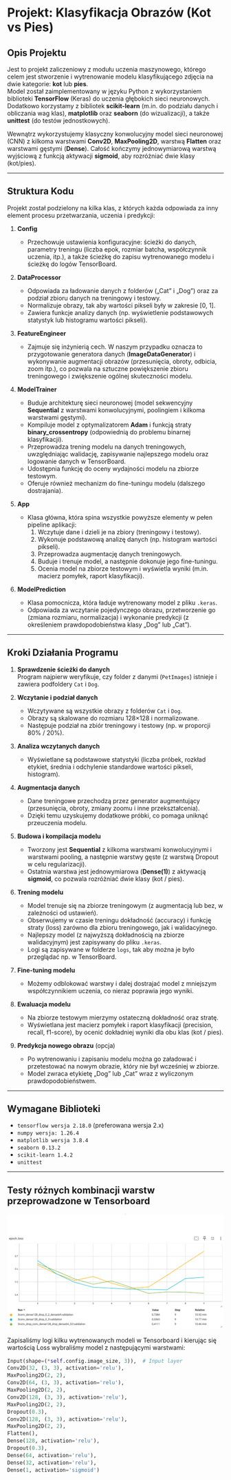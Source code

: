 # Projekt: Klasyfikacja Obrazów (Kot vs Pies)

## Opis Projektu

Jest to projekt zaliczeniowy z modułu uczenia maszynowego, którego celem jest stworzenie i wytrenowanie modelu klasyfikującego zdjęcia na dwie kategorie: **kot** lub **pies**.  
Model został zaimplementowany w języku Python z wykorzystaniem biblioteki **TensorFlow** (Keras) do uczenia głębokich sieci neuronowych. Dodatkowo korzystamy z bibliotek **scikit-learn** (m.in. do podziału danych i obliczania wag klas), **matplotlib** oraz **seaborn** (do wizualizacji), a także **unittest** (do testów jednostkowych).

Wewnątrz wykorzystujemy klasyczny konwolucyjny model sieci neuronowej (CNN) z kilkoma warstwami **Conv2D**, **MaxPooling2D**, warstwą **Flatten** oraz warstwami gęstymi (**Dense**). Całość kończymy jednowymiarową warstwą wyjściową z funkcją aktywacji **sigmoid**, aby rozróżniać dwie klasy (kot/pies).

---

## Struktura Kodu

Projekt został podzielony na kilka klas, z których każda odpowiada za inny element procesu przetwarzania, uczenia i predykcji:

1. **Config**  
   - Przechowuje ustawienia konfiguracyjne: ścieżki do danych, parametry treningu (liczba epok, rozmiar batcha, współczynnik uczenia, itp.), a także ścieżkę do zapisu wytrenowanego modelu i ścieżkę do logów TensorBoard.

2. **DataProcessor**  
   - Odpowiada za ładowanie danych z folderów („Cat” i „Dog”) oraz za podział zbioru danych na treningowy i testowy.  
   - Normalizuje obrazy, tak aby wartości pikseli były w zakresie \[0, 1\].  
   - Zawiera funkcje analizy danych (np. wyświetlenie podstawowych statystyk lub histogramu wartości pikseli).

3. **FeatureEngineer**  
   - Zajmuje się inżynierią cech. W naszym przypadku oznacza to przygotowanie generatora danych (**ImageDataGenerator**) i wykonywanie augmentacji obrazów (przesunięcia, obroty, odbicia, zoom itp.), co pozwala na sztuczne powiększenie zbioru treningowego i zwiększenie ogólnej skuteczności modelu.

4. **ModelTrainer**  
   - Buduje architekturę sieci neuronowej (model sekwencyjny **Sequential** z warstwami konwolucyjnymi, poolingiem i kilkoma warstwami gęstymi).  
   - Kompiluje model z optymalizatorem **Adam** i funkcją straty **binary_crossentropy** (odpowiednią do problemu binarnej klasyfikacji).  
   - Przeprowadza trening modelu na danych treningowych, uwzględniając walidację, zapisywanie najlepszego modelu oraz logowanie danych w TensorBoard.  
   - Udostępnia funkcję do oceny wydajności modelu na zbiorze testowym.  
   - Oferuje również mechanizm do fine-tuningu modelu (dalszego dostrajania).

5. **App**  
   - Klasa główna, która spina wszystkie powyższe elementy w pełen pipeline aplikacji:  
     1. Wczytuje dane i dzieli je na zbiory (treningowy i testowy).  
     2. Wykonuje podstawową analizę danych (np. histogram wartości pikseli).  
     3. Przeprowadza augmentację danych treningowych.  
     4. Buduje i trenuje model, a następnie dokonuje jego fine-tuningu.  
     5. Ocenia model na zbiorze testowym i wyświetla wyniki (m.in. macierz pomyłek, raport klasyfikacji).  

6. **ModelPrediction**  
   - Klasa pomocnicza, która ładuje wytrenowany model z pliku `.keras`.  
   - Odpowiada za wczytanie pojedynczego obrazu, przetworzenie go (zmiana rozmiaru, normalizacja) i wykonanie predykcji (z określeniem prawdopodobieństwa klasy „Dog” lub „Cat”).

---

## Kroki Działania Programu

1. **Sprawdzenie ścieżki do danych**  
   Program najpierw weryfikuje, czy folder z danymi (`PetImages`) istnieje i zawiera podfoldery `Cat` i `Dog`.

2. **Wczytanie i podział danych**  
   - Wczytywane są wszystkie obrazy z folderów `Cat` i `Dog`.  
   - Obrazy są skalowane do rozmiaru 128×128 i normalizowane.  
   - Następuje podział na zbiór treningowy i testowy (np. w proporcji 80% / 20%).

3. **Analiza wczytanych danych**  
   - Wyświetlane są podstawowe statystyki (liczba próbek, rozkład etykiet, średnia i odchylenie standardowe wartości pikseli, histogram).

4. **Augmentacja danych**  
   - Dane treningowe przechodzą przez generator augmentujący (przesunięcia, obroty, zmiany zoomu i inne przekształcenia).  
   - Dzięki temu uzyskujemy dodatkowe próbki, co pomaga uniknąć przeuczenia modelu.

5. **Budowa i kompilacja modelu**  
   - Tworzony jest **Sequential** z kilkoma warstwami konwolucyjnymi i warstwami pooling, a następnie warstwy gęste (z warstwą Dropout w celu regularizacji).  
   - Ostatnia warstwa jest jednowymiarowa (**Dense(1)**) z aktywacją **sigmoid**, co pozwala rozróżniać dwie klasy (kot / pies).

6. **Trening modelu**  
   - Model trenuje się na zbiorze treningowym (z augmentacją lub bez, w zależności od ustawień).  
   - Obserwujemy w czasie treningu dokładność (accuracy) i funkcję straty (loss) zarówno dla zbioru treningowego, jak i walidacyjnego.  
   - Najlepszy model (z najwyższą dokładnością na zbiorze walidacyjnym) jest zapisywany do pliku `.keras`.  
   - Logi są zapisywane w folderze `logs`, tak aby można je było przeglądać np. w TensorBoard.

7. **Fine-tuning modelu**  
   - Możemy odblokować warstwy i dalej dostrajać model z mniejszym współczynnikiem uczenia, co nieraz poprawia jego wyniki.

8. **Ewaluacja modelu**  
   - Na zbiorze testowym mierzymy ostateczną dokładność oraz stratę.  
   - Wyświetlana jest macierz pomyłek i raport klasyfikacji (precision, recall, f1-score), by ocenić dokładniej wyniki dla obu klas (kot / pies).

9. **Predykcja nowego obrazu** (opcja)  
   - Po wytrenowaniu i zapisaniu modelu można go załadować i przetestować na nowym obrazie, który nie był wcześniej w zbiorze.  
   - Model zwraca etykietę „Dog” lub „Cat” wraz z wyliczonym prawdopodobieństwem.

---

## Wymagane Biblioteki

- `tensorflow wersja 2.18.0` (preferowana wersja 2.x)
- `numpy wersja: 1.26.4`
- `matplotlib wersja 3.8.4`
- `seaborn 0.13.2`
- `scikit-learn 1.4.2`
- `unittest`
---

## Testy różnych kombinacji warstw przeprowadzone w Tensorboard

![Testy warstw w Tensorboard](tensorboard.png)

Zapisaliśmy logi kilku wytrenowanych modeli w Tensorboard i kierując się wartością Loss wybraliśmy model z następującymi warstwami:

```python
Input(shape=(*self.config.image_size, 3)),  # Input layer
Conv2D(32, (3, 3), activation='relu'),
MaxPooling2D(2, 2),
Conv2D(64, (3, 3), activation='relu'),
MaxPooling2D(2, 2),
Conv2D(128, (3, 3), activation='relu'),
MaxPooling2D(2, 2),
Dropout(0.3),
Conv2D(128, (3, 3), activation='relu'),
MaxPooling2D(2, 2),
Flatten(),
Dense(128, activation='relu'),
Dropout(0.3),
Dense(64, activation='relu'),
Dense(32, activation='relu'),
Dense(1, activation='sigmoid')
```
